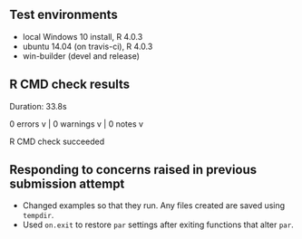 ## Test environments
* local Windows 10 install, R 4.0.3
* ubuntu 14.04 (on travis-ci), R 4.0.3
* win-builder (devel and release)

## R CMD check results

Duration: 33.8s

0 errors v | 0 warnings v | 0 notes v

R CMD check succeeded

## Responding to concerns raised in previous submission attempt

* Changed examples so that they run. Any files created are saved using `tempdir`.
* Used `on.exit` to restore `par` settings after exiting functions that alter `par`.
